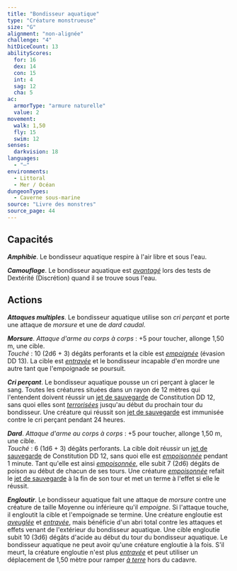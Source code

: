 ```yaml
---
title: "Bondisseur aquatique"
type: "Créature monstrueuse"
size: "G"
alignment: "non-alignée"
challenge: "4"
hitDiceCount: 13
abilityScores:
  for: 16
  dex: 14
  con: 15
  int: 4
  sag: 12
  cha: 5
ac:
  armorType: "armure naturelle"
  value: 2
movement:
  walk: 1,50
  fly: 15
  swim: 12
senses:
  darkvision: 18
languages:
  - "—"
environments:
  - Littoral
  - Mer / Océan
dungeonTypes:
  - Caverne sous-marine
source: "Livre des monstres"
source_page: 44
---
```

## Capacités
_**Amphibie**_. Le bondisseur aquatique respire à l'air libre et sous l'eau.

_**Camouflage**_. Le bondisseur aquatique est [_avantagé_](/utiliser-les-caracteristiques/#avantage-et-desavantage) lors des tests de Dextérité (Discrétion) quand il se trouve sous l'eau.

## Actions
_**Attaques multiples**_. Le bondisseur aquatique utilise son _cri perçant_ et porte une attaque de _morsure_ et une de _dard caudal_.

_**Morsure**_. _Attaque d'arme au corps à corps_ : +5 pour toucher, allonge 1,50 m, une cible.  
_Touché_ : 10 (2d6 + 3) dégâts perforants et la cible est [_empoignée_](/gerer-la-sante-du-personnage/#empoigne) (évasion DD 13). La cible est [_entravée_](/gerer-la-sante-du-personnage/#entrave) et le bondisseur incapable d'en mordre une autre tant que l'empoignade se poursuit.

_**Cri perçant**_. Le bondisseur aquatique pousse un cri perçant à glacer le sang. Toutes les créatures situées dans un rayon de 12 mètres qui l'entendent doivent réussir un [jet de sauvegarde](/utiliser-les-caracteristiques/#jets-de-sauvegarde) de Constitution DD 12, sans quoi elles sont [_terrorisées_](/gerer-la-sante-du-personnage/#terrorise) jusqu'au début du prochain tour du bondisseur. Une créature qui réussit son [jet de sauvegarde](/utiliser-les-caracteristiques/#jets-de-sauvegarde) est immunisée contre le cri perçant pendant 24 heures.

_**Dard**_. _Attaque d'arme au corps à corps_ : +5 pour toucher, allonge 1,50 m, une cible.  
_Touché_ : 6 (1d6 + 3) dégâts perforants. La cible doit réussir un [jet de sauvegarde](/utiliser-les-caracteristiques/#jets-de-sauvegarde) de Constitution DD 12, sans quoi elle est [_empoisonnée_](/gerer-la-sante-du-personnage/#empoisonne) pendant 1 minute. Tant qu'elle est ainsi [_empoisonnée_](/gerer-la-sante-du-personnage/#empoisonne), elle subit 7 (2d6) dégâts de poison au début de chacun de ses tours. Une créature [_empoisonnée_](/gerer-la-sante-du-personnage/#empoisonne) refait le [jet de sauvegarde](/utiliser-les-caracteristiques/#jets-de-sauvegarde) à la fin de son tour et met un terme à l'effet si elle le réussit.

_**Engloutir**_. Le bondisseur aquatique fait une attaque de _morsure_ contre une créature de taille Moyenne ou inférieure qu'il _empoigne_. Si l'attaque touche, il engloutit la cible et l'empoignade se termine. Une créature engloutie est [_aveuglée_](/gerer-la-sante-du-personnage/#aveugle) et [_entravée_](/gerer-la-sante-du-personnage/#entrave), mais bénéficie d'un abri total contre les attaques et effets venant de l'extérieur du bondisseur aquatique. Une cible engloutie subit 10 (3d6) dégâts d'acide au début du tour du bondisseur aquatique. Le bondisseur aquatique ne peut avoir qu'une créature engloutie à la fois. S'il meurt, la créature engloutie n'est plus [_entravée_](/gerer-la-sante-du-personnage/#entrave) et peut utiliser un déplacement de 1,50 mètre pour ramper [_à terre_](/gerer-la-sante-du-personnage/#a-terre) hors du cadavre.
